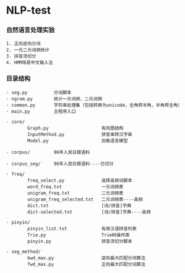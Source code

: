NLP-test
========

### 自然语言处理实验
    1. 正向逆向分词
    2. 一元二元词频统计
    3. 拼音流切分
    4. HMM简易中文输入法

### 目录结构
    · seg.py          分词脚本
    · ngram.py        统计一元词频、二元词频
    · common.py       字符串处理集（包括转换为unicode，全角转半角，半角转全角）
    · main.py         主程序入口
    
    · core/
            Graph.py                    有向图结构
            InputMethod.py              拼音串转汉字串
            Model.py                    加载语言模型

    · corpus/         96年人民日报语料
    
    · corpus_seg/     96年人民日报语料----已切分
            
    · freq/
            freq_select.py              选择高频词脚本
            word_freq.txt               一元词频表
            unigram_freq.txt            二元词频表
            unigram_freq_selected.txt   二元词频表----高频
            dict.txt                    [词/拼音]字典
            dict-selected.txt           [词/拼音]字典----高频
    
    · pinyin/
            pinyin_list.txt             有效汉语拼音列表
            Trie.py                     Trie树操作类
            pinyin.py                   拼音流切分脚本
    
    · seg_method/
            bwd_max.py                  逆向最大匹配分词算法
            fwd_max.py                  正向最大匹配分词算法
            
